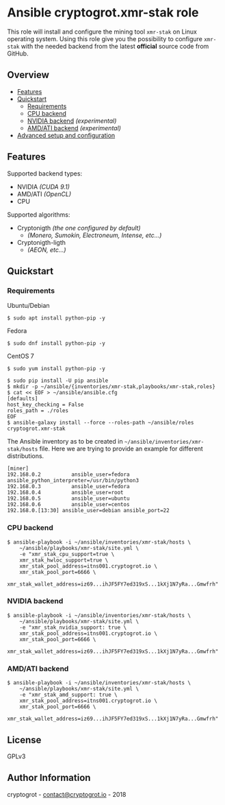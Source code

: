 # Ansible cryptogrot.xmr-stak role

This role will install and configure the mining tool `xmr-stak` on Linux operating system. Using this role give you the possibility to configure `xmr-stak` with the needed backend from the latest **official** source code from GitHub.

## Overview

* [Features](#features)
* [Quickstart](#quickstart)
  - [Requirements](#requirements)
  - [CPU backend](#cpu)
  - [NVIDIA backend](#nvidia) *(experimental)*
  - [AMD/ATI backend](#amd/ati) *(experimental)*
* [Advanced setup and configuration](docs/ADVANCED.md)

## Features

Supported backend types:
- NVIDIA *(CUDA 9.1)*
- AMD/ATI *(OpenCL)*
- CPU

Supported algorithms:
- Cryptonigth *(the one configured by default)*
  - *(Monero, Sumokin, Electroneum, Intense, etc...)*
- Cryptonigth-ligth
  - *(AEON, etc...)*

## Quickstart

### Requirements

Ubuntu/Debian
```
$ sudo apt install python-pip -y
```
Fedora
```
$ sudo dnf install python-pip -y
```
CentOS 7
```
$ sudo yum install python-pip -y
```

```
$ sudo pip install -U pip ansible
$ mkdir -p ~/ansible/{inventories/xmr-stak,playbooks/xmr-stak,roles}
$ cat << EOF > ~/ansible/ansible.cfg
[defaults]
host_key_checking = False
roles_path = ./roles
EOF
$ ansible-galaxy install --force --roles-path ~/ansible/roles cryptogrot.xmr-stak
```

The Ansible inventory as to be created in `~/ansible/inventories/xmr-stak/hosts` file. Here we are trying to provide an example for different distributions.
```
[miner]
192.168.0.2          ansible_user=fedora ansible_python_interpreter=/usr/bin/python3
192.168.0.3          ansible_user=fedora
192.168.0.4          ansible_user=root
192.168.0.5          ansible_user=ubuntu
192.168.0.6          ansible_user=centos
192.168.0.[13:30] ansible_user=debian ansible_port=22
```

### CPU backend

```
$ ansible-playbook -i ~/ansible/inventories/xmr-stak/hosts \
    ~/ansible/playbooks/xmr-stak/site.yml \
	-e "xmr_stak_cpu_support=true \
	xmr_stak_hwloc_support=true \
	xmr_stak_pool_address=itns001.cryptogrot.io \
	xmr_stak_pool_port=6666 \
	xmr_stak_wallet_address=iz69...ihJF5FY7ed319xS...1kXj1N7yRa...Gmwfrh"
```

### NVIDIA backend

```
$ ansible-playbook -i ~/ansible/inventories/xmr-stak/hosts \
    ~/ansible/playbooks/xmr-stak/site.yml \
	-e "xmr_stak_nvidia_support: true \
	xmr_stak_pool_address=itns001.cryptogrot.io \
	xmr_stak_pool_port=6666 \
	xmr_stak_wallet_address=iz69...ihJF5FY7ed319xS...1kXj1N7yRa...Gmwfrh"
```

### AMD/ATI backend

```
$ ansible-playbook -i ~/ansible/inventories/xmr-stak/hosts \
    ~/ansible/playbooks/xmr-stak/site.yml \
	-e "xmr_stak_amd_support: true \
	xmr_stak_pool_address=itns001.cryptogrot.io \
	xmr_stak_pool_port=6666 \
	xmr_stak_wallet_address=iz69...ihJF5FY7ed319xS...1kXj1N7yRa...Gmwfrh"
```

## License

GPLv3

## Author Information

cryptogrot - contact@cryptogrot.io - 2018
